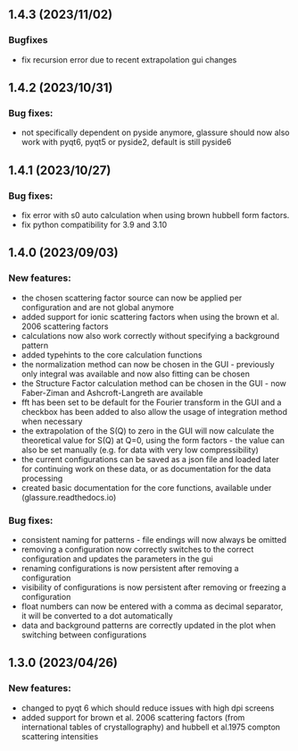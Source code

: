 ## 1.4.3 (2023/11/02)

### Bugfixes
- fix recursion error due to recent extrapolation gui changes

## 1.4.2 (2023/10/31)

### Bug fixes:
- not specifically dependent on pyside anymore, glassure should now also work with pyqt6, pyqt5 or pyside2, default
  is still pyside6

## 1.4.1 (2023/10/27)

### Bug fixes:
- fix error with s0 auto calculation when using brown hubbell form factors.
- fix python compatibility for 3.9 and 3.10 

## 1.4.0 (2023/09/03)

### New features:
- the chosen scattering factor source can now be applied per configuration and are not global anymore
- added support for ionic scattering factors when using the brown et al. 2006 scattering factors
- calculations now also work correctly without specifying a background pattern
- added typehints to the core calculation functions
- the normalization method can now be chosen in the GUI - previously only integral was available and now also
  fitting can be chosen
- the Structure Factor calculation method can be chosen in the GUI - now Faber-Ziman and Ashcroft-Langreth are
  available
- fft has been set to be default for the Fourier transform in the GUI and a checkbox has been added to also allow
  the usage of integration method when necessary
- the extrapolation of the S(Q) to zero in the GUI will now calculate the theoretical value for S(Q) at Q=0, using
  the form factors - the value can also be set manually (e.g. for data with very low compressibility)
- the current configurations can be saved as a json file and loaded later for continuing work on these data, or as
  documentation for the data processing
- created basic documentation for the core functions, available under (glassure.readthedocs.io)


### Bug fixes:
- consistent naming for patterns - file endings will now always be omitted
- removing a configuration now correctly switches to the correct configuration and updates the parameters in the gui
- renaming configurations is now persistent after removing a configuration
- visibility of configurations is now persistent after removing or freezing a configuration
- float numbers can now be entered with a comma as decimal separator, it will be converted to a dot automatically
- data and background patterns are correctly updated in the plot when switching between configurations

## 1.3.0 (2023/04/26)

### New features:
- changed to pyqt 6 which should reduce issues with high dpi screens
- added support for brown et al. 2006 scattering factors (from international tables of crystallography) and hubbell et 
  al.1975 compton scattering intensities

